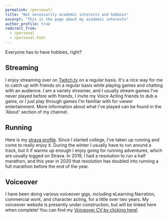 ```yaml
---
permalink: /personal/
title: "Not necessarily academic interests and hobbies"
excerpt: "This is the page about my academic interests"
author_profile: true
redirect_from: 
  - /personal
  - /personal.html
---
```


Everyone has to have hobbies, right?

## Streaming
I enjoy streaming over on [Twitch.tv](https://www.twitch.tv/voltagevo) on a regular basis. It's a nice way for me to catch up with friends on a regular basis while playing games and chatting with an audience. I am a variety streamer, and I usually stream games I've never played before with friends, I invite my Voice Acting friends to dub a game, or I just play through games I'm familiar with for viewer entertainment. More information about what I've played can be found in the 'About' section of my channel. 

## Running
Here is my [strava profile](https://www.strava.com/athletes/48410519). Since I started college, I've taken up running and come to really enjoy it. During the winter I usually have to run around a track, but it if warms up enough I enjoy going for running adventures, which are usually logged on Strava. In 2019, I had a resolution to run a half marathon, and this year in 2020 that resolution has doubled into running a full marathon before the end of the year.

## Voiceover
I have been doing various voiceover gigs, including eLearning Narration, commercial work, and character acting, for a little over two years. My voiceover website is presently under construction, but will be linked here when complete! You can find my [Voiceover CV by clicking here!](/files/Peter_Hotvedt_CV___Voiceover.pdf)
